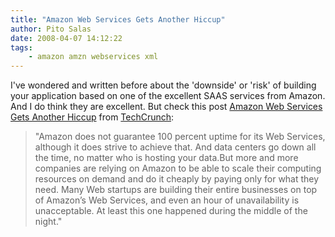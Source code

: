 ```yaml
---
title: "Amazon Web Services Gets Another Hiccup"
author: Pito Salas
date: 2008-04-07 14:12:22
tags:
    - amazon amzn webservices xml
---
```



I've wondered and written before about the 'downside' or 'risk' of building
your application based on one of the excellent SAAS services from Amazon. And
I do think they are excellent. But check this post [Amazon Web Services Gets
Another Hiccup](<http://feeds.feedburner.com/~r/Techcrunch/~3/265636579/>)
from [TechCrunch](<http://feeds.feedburner.com/Techcrunch>):

> "Amazon does not guarantee 100 percent uptime for its Web Services, although
> it does strive to achieve that. And data centers go down all the time, no
> matter who is hosting your data.But more and more companies are relying on
> Amazon to be able to scale their computing resources on demand and do it
> cheaply by paying only for what they need. Many Web startups are building
> their entire businesses on top of Amazon’s Web Services, and even an hour of
> unavailability is unacceptable. At least this one happened during the middle
> of the night."



